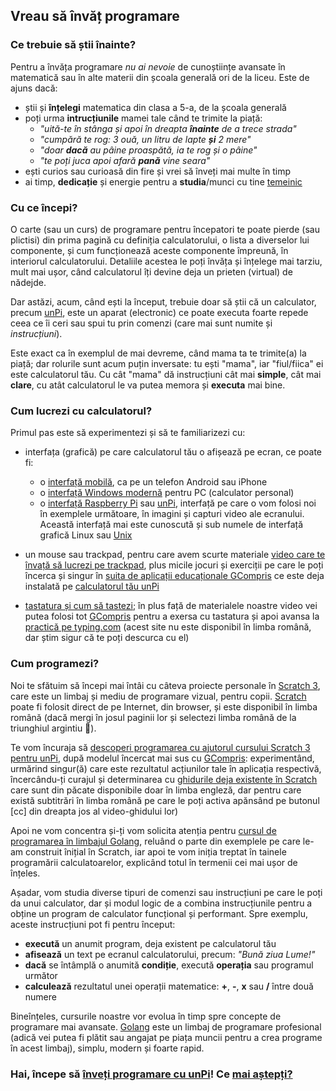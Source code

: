 ## Vreau să învăț programare

### Ce trebuie să știi înainte?

Pentru a învăța programare _nu ai nevoie_ de cunoștiințe avansate în matematică sau în alte materii din școala generală ori de la liceu. Este de ajuns dacă:
- știi și **înțelegi** matematica din clasa a 5-a, de la școala generală
- poți urma **intrucțiunile** mamei tale când te trimite la piață:
  - _"uită-te în stânga și apoi în dreapta **înainte** de a trece strada"_
  - _"cumpără te rog: 3 ouă, un litru de lapte **și** 2 mere"_
  - _"doar **dacă** au pâine proaspătă, ia te rog și o pâine"_
  - _"te poți juca apoi afară **pană** vine seara"_
- ești curios sau curioasă din fire și vrei să înveți mai multe în timp
- ai timp, **dedicație** și energie pentru a **studia**/munci cu tine [temeinic](https://dexonline.ro/definitie/temeinic)

### Cu ce începi?

O carte (sau un curs) de programare pentru începatori te poate pierde (sau plictisi) din prima pagină cu definiția calculatorului, o lista a diverselor lui componente, și cum funcționează aceste componente împreună, în interiorul calculatorului. Detaliile acestea le poți învăța și înțelege mai tarziu, mult mai ușor, când calculatorul îți devine deja un prieten (virtual) de nădejde.

Dar astăzi, acum, când ești la început, trebuie doar să știi că un calculator, precum [unPi](http://pc.unpi.ro/), este un aparat (electronic) ce poate executa foarte repede ceea ce îi ceri sau spui tu prin comenzi (care mai sunt numite și _instrucțiuni_).

Este exact ca în exemplul de mai devreme, când mama ta te trimite(a) la piață; dar rolurile sunt acum puțin inversate: tu ești "mama", iar "fiul/fiica" ei este calculatorul tău. Cu cât "mama" dă instrucțiuni cât mai **simple**, cât mai **clare**, cu atât calculatorul le va putea memora și **executa** mai bine.

### Cum lucrezi cu calculatorul?

Primul pas este să experimentezi și să te familiarizezi cu:

- interfața (grafică) pe care calculatorul tău o afișează pe ecran, ce poate fi:
  - o [interfață mobilă](http://xdesigns.net/wp-content/uploads/2016/03/Mobile-application-interface-design-PSD.jpg), ca pe un telefon Android sau iPhone
  - o [interfață Windows modernă](https://getintopc.com/wp-content/uploads/2016/10/Microsoft-Windows-10-1607-Oct-2016-x64-ISO-Setup-Free-Download.png) pentru PC (calculator personal)
  - o [interfață Raspberry Pi](https://www.raspberrypistarterkits.com/wp-content/uploads/2017/11/Using-the-Graphical-User-Interface.png) sau [unPi](http://pc.unpi.ro/), interfață pe care o vom folosi noi în exemplele următoare, în imagini și capturi video ale ecranului. Această interfață mai este cunoscută și sub numele de interfață grafică Linux sau [Unix](https://unix.unpi.ro/)

- un mouse sau trackpad, pentru care avem scurte materiale [video care te învață să lucrezi pe trackpad](http://tastatura.unpi.ro), plus micile jocuri și exerciții pe care le poți încerca și singur în [suita de aplicații educaționale GCompris](https://gcompris.net/index-ro.html) ce este deja instalată pe [calculatorul tău unPi](http://pc.unpi.ro)

- [tastatura și cum să tastezi](http://tastatura.unpi.ro); în plus față de materialele noastre video vei putea folosi tot [GCompris](https://gcompris.net/index-ro.html) pentru a exersa cu tastatura și apoi avansa la [practică pe typing.com](https://www.typing.com/student/lessons) (acest site nu este disponibil în limba română, dar știm sigur că te poți descurca cu el)

### Cum programezi?

Noi te sfătuim să începi mai întâi cu câteva proiecte personale în [Scratch 3](https://scratch.mit.edu/about), care este un limbaj și mediu de programare vizual, pentru copii. [Scratch](https://scratch.org/) poate fi folosit direct de pe Internet, din browser, și este disponibil în limba română (dacă mergi în josul paginii lor și selectezi limba română de la triunghiul argintiu 🔽).

Te vom încuraja să [descoperi programarea cu ajutorul cursului Scratch 3 pentru unPi](http://scratch.unpi.ro/), după modelul încercat mai sus cu [GCompris](https://gcompris.net/index-ro.html): experimentând, urmărind singur(ă) care este rezultatul acțiunilor tale în aplicația respectivă, încercându-ți curajul și determinarea cu [ghidurile deja existente în Scratch](https://scratch.mit.edu/projects/editor/?tutorial=getStarted) care sunt din păcate disponibile doar în limba engleză, dar pentru care există subtitrări în limba română pe care le poți activa apănsând pe butonul [cc] din dreapta jos al video-ghidului lor)

Apoi ne vom concentra și-ți vom solicita atenția pentru [cursul de programarea în limbajul Golang](https://go.unpi.ro/), reluând o parte din exemplele pe care le-am construit înițial în Scratch, iar apoi te vom iniția treptat în tainele programării calculatoarelor, explicând totul în termenii cei mai ușor de înțeles.

Așadar, vom studia diverse tipuri de comenzi sau instrucțiuni pe care le poți da unui calculator, dar și modul logic de a combina instrucțiunile pentru a obține un program de calculator funcțional și performant. Spre exemplu, aceste instrucțiuni pot fi pentru început:
- **execută** un anumit program, deja existent pe calculatorul tău
- **afisează** un text pe ecranul calculatorului, precum: _"Bună ziua Lume!"_
- **dacă** se întâmplă o anumită **condiție**, execută **operația** sau programul următor
- **calculează** rezultatul unei operații matematice: **+**, **-**, **x** sau **/** între două numere

Bineînțeles, cursurile noastre vor evolua în timp spre concepte de programare mai avansate. [Golang](https://go.dev/tour/) este un limbaj de programare profesional (adică vei putea fi plătit sau angajat pe piața muncii pentru a crea programe în acest limbaj), simplu, modern și foarte rapid.

### Hai, începe să [înveți programare cu unPi](http://invat.unpi.ro/)! Ce [mai aștepți?](https://start.unpi.ro/privat/)
